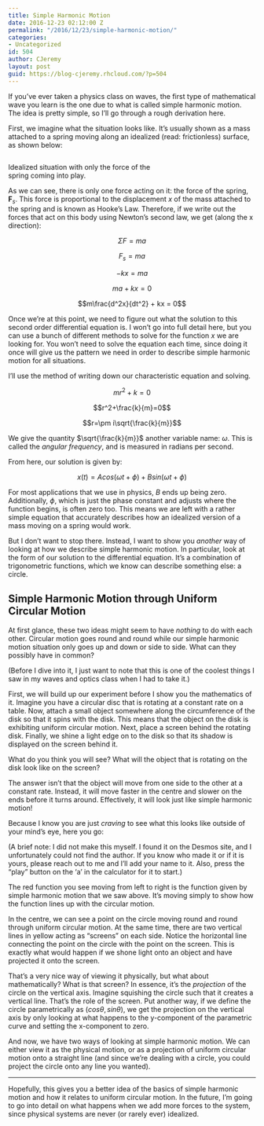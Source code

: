 ```yaml
---
title: Simple Harmonic Motion
date: 2016-12-23 02:12:00 Z
permalink: "/2016/12/23/simple-harmonic-motion/"
categories:
- Uncategorized
id: 504
author: CJeremy
layout: post
guid: https://blog-cjeremy.rhcloud.com/?p=504
---
```


If you&#8217;ve ever taken a physics class on waves, the first type of mathematical wave you learn is the one due to what is called simple harmonic motion. The idea is pretty simple, so I&#8217;ll go through a rough derivation here.

First, we imagine what the situation looks like. It&#8217;s usually shown as a mass attached to a spring moving along an idealized (read: frictionless) surface, as shown below:

<div id="attachment_506" style="width: 310px" class="wp-caption aligncenter">
  <img class="size-medium wp-image-506" src="https://i1.wp.com/blog-cjeremy.rhcloud.com/wp-content/uploads/2016/12/Ideas-14-300x225.png?fit=300%2C225" alt="" srcset="https://i2.wp.com/blog-cjeremy.rhcloud.com/wp-content/uploads/2016/12/Ideas-14.png?resize=300%2C225 300w, https://i2.wp.com/blog-cjeremy.rhcloud.com/wp-content/uploads/2016/12/Ideas-14.png?resize=768%2C576 768w, https://i2.wp.com/blog-cjeremy.rhcloud.com/wp-content/uploads/2016/12/Ideas-14.png?w=1024 1024w" sizes="(max-width: 300px) 100vw, 300px" data-recalc-dims="1" />
  
  <p class="wp-caption-text">
    Idealized situation with only the force of the spring coming into play.
  </p>
</div>

As we can see, there is only one force acting on it: the force of the spring, $\textbf{F}_s$. This force is proportional to the displacement $x$ of the mass attached to the spring and is known as Hooke&#8217;s Law. Therefore, if we write out the forces that act on this body using Newton&#8217;s second law, we get (along the x direction):

$$\Sigma F = m a$$
  
$$F_s = ma$$
  
$$-kx = ma$$
  
$$ma + kx = 0$$
  
$$m\frac{d^2x}{dt^2} + kx = 0$$

Once we&#8217;re at this point, we need to figure out what the solution to this second order differential equation is. I won&#8217;t go into full detail here, but you can use a bunch of different methods to solve for the function _x_ we are looking for. You won&#8217;t need to solve the equation each time, since doing it once will give us the pattern we need in order to describe simple harmonic motion for all situations.

I&#8217;ll use the method of writing down our characteristic equation and solving.

$$mr^2+k=0$$
  
$$r^2+\frac{k}{m}=0$$
  
$$r=\pm i\sqrt{\frac{k}{m}}$$

We give the quantity $\sqrt{\frac{k}{m}}$ another variable name: $\omega$. This is called the _angular frequency_, and is measured in radians per second.

From here, our solution is given by:

$$x(t) = Acos(\omega t + \phi) + Bsin(\omega t + \phi)$$

For most applications that we use in physics, _B_ ends up being zero. Additionally, $\phi$, which is just the phase constant and adjusts where the function begins, is often zero too. This means we are left with a rather simple equation that accurately describes how an idealized version of a mass moving on a spring would work.

But I don&#8217;t want to stop there. Instead, I want to show you _another_ way of looking at how we describe simple harmonic motion. In particular, look at the form of our solution to the differential equation. It&#8217;s a combination of trigonometric functions, which we know can describe something else: a circle.

## Simple Harmonic Motion through Uniform Circular Motion

At first glance, these two ideas might seem to have _nothing_ to do with each other. Circular motion goes round and round while our simple harmonic motion situation only goes up and down or side to side. What can they possibly have in common?

(Before I dive into it, I just want to note that this is one of the coolest things I saw in my waves and optics class when I had to take it.)

First, we will build up our experiment before I show you the mathematics of it. Imagine you have a circular disc that is rotating at a constant rate on a table. Now, attach a small object somewhere along the circumference of the disk so that it spins with the disk. This means that the object on the disk is exhibiting uniform circular motion. Next, place a screen behind the rotating disk. Finally, we shine a light edge on to the disk so that its shadow is displayed on the screen behind it.

What do you think you will see? What will the object that is rotating on the disk look like on the screen?

The answer isn&#8217;t that the object will move from one side to the other at a constant rate. Instead, it will move faster in the centre and slower on the ends before it turns around. Effectively, it will look just like simple harmonic motion!

Because I know you are just _craving_ to see what this looks like outside of your mind&#8217;s eye, here you go:



(A brief note: I did not make this myself. I found it on the Desmos site, and I unfortunately could not find the author. If you know who made it or if it is yours, please reach out to me and I&#8217;ll add your name to it. Also, press the &#8220;play&#8221; button on the &#8216;a&#8217; in the calculator for it to start.)

The red function you see moving from left to right is the function given by simple harmonic motion that we saw above. It&#8217;s moving simply to show how the function lines up with the circular motion.

In the centre, we can see a point on the circle moving round and round through uniform circular motion. At the same time, there are two vertical lines in yellow acting as &#8220;screens&#8221; on each side. Notice the horizontal line connecting the point on the circle with the point on the screen. This is exactly what would happen if we shone light onto an object and have projected it onto the screen.

That&#8217;s a very nice way of viewing it physically, but what about mathematically? What is that screen? In essence, it&#8217;s the _projection_ of the circle on the vertical axis. Imagine squishing the circle such that it creates a vertical line. That&#8217;s the role of the screen. Put another way, if we define the circle parametrically as $(cos\theta, sin\theta)$, we get the projection on the vertical axis by only looking at what happens to the y-component of the parametric curve and setting the x-component to zero.

And now, we have two ways of looking at simple harmonic motion. We can either view it as the physical motion, or as a projection of uniform circular motion onto a straight line (and since we&#8217;re dealing with a circle, you could project the circle onto any line you wanted).

* * *

Hopefully, this gives you a better idea of the basics of simple harmonic motion and how it relates to uniform circular motion. In the future, I&#8217;m going to go into detail on what happens when we add more forces to the system, since physical systems are never (or rarely ever) idealized.